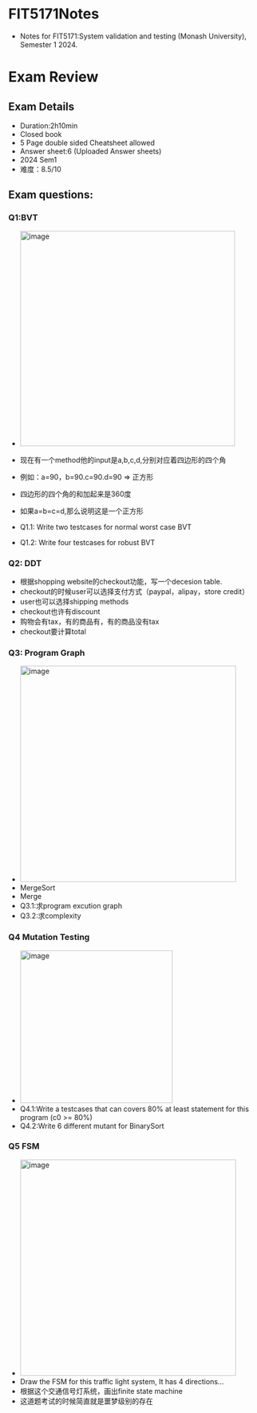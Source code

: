# FIT5171Notes
- Notes for FIT5171:System validation and testing (Monash University), Semester 1 2024. 

# Exam Review
## Exam Details
- Duration:2h10min 
- Closed book 
- 5 Page double sided Cheatsheet allowed
- Answer sheet:6 (Uploaded Answer sheets) 
- 2024 Sem1
- 难度：8.5/10 

## Exam questions: 
### Q1:BVT

- <img width="430" alt="image" src="https://github.com/JingyanLou/FIT5171Notes/assets/92469426/9dc6addb-5cac-4bb8-a5b9-a1fbfe4b590a">

- 现在有一个method他的input是a,b,c,d,分别对应着四边形的四个角
- 例如：a=90，b=90.c=90.d=90 => 正方形
- 四边形的四个角的和加起来是360度
- 如果a=b=c=d,那么说明这是一个正方形
- Q1.1: Write two testcases for normal worst case BVT
- Q1.2: Write four testcases for robust BVT

### Q2: DDT
- 根据shopping website的checkout功能，写一个decesion table.
- checkout的时候user可以选择支付方式（paypal，alipay，store credit）
- user也可以选择shipping methods
- checkout也许有discount
- 购物会有tax，有的商品有，有的商品没有tax
- checkout要计算total

### Q3: Program Graph

- <img width="432" alt="image" src="https://github.com/JingyanLou/FIT5171Notes/assets/92469426/976fb5e1-aff3-447a-b4de-c9c6ceba077b">
- MergeSort
- Merge
- Q3.1:求program excution graph
- Q3.2:求complexity

### Q4 Mutation Testing
- <img width="305" alt="image" src="https://github.com/JingyanLou/FIT5171Notes/assets/92469426/c2a41655-5896-4ff7-842b-98271edfe6fa">
- Q4.1:Write a testcases that can covers 80% at least statement for this program (c0 >= 80%) 
- Q4.2:Write 6 different mutant for BinarySort

### Q5 FSM
- <img width="432" alt="image" src="https://github.com/JingyanLou/FIT5171Notes/assets/92469426/1c1d689b-6ec0-4401-baed-4b073b5dead1">
- Draw the FSM for this traffic light system, It has 4 directions... 
- 根据这个交通信号灯系统，画出finite state machine
- 这道题考试的时候简直就是噩梦级别的存在

